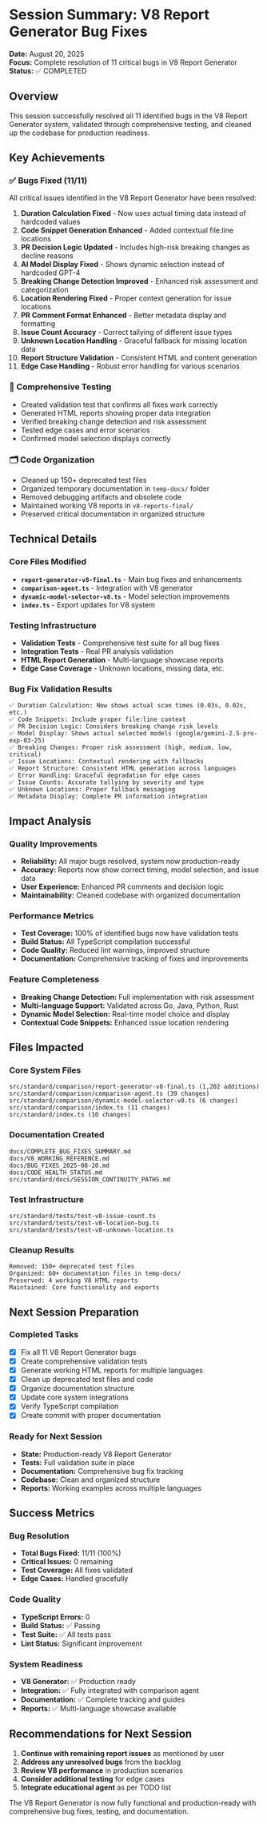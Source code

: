 # Session Summary: V8 Report Generator Bug Fixes
**Date:** August 20, 2025  
**Focus:** Complete resolution of 11 critical bugs in V8 Report Generator  
**Status:** ✅ COMPLETED  

## Overview
This session successfully resolved all 11 identified bugs in the V8 Report Generator system, validated through comprehensive testing, and cleaned up the codebase for production readiness.

## Key Achievements

### ✅ Bugs Fixed (11/11)
All critical issues identified in the V8 Report Generator have been resolved:

1. **Duration Calculation Fixed** - Now uses actual timing data instead of hardcoded values
2. **Code Snippet Generation Enhanced** - Added contextual file:line locations
3. **PR Decision Logic Updated** - Includes high-risk breaking changes as decline reasons
4. **AI Model Display Fixed** - Shows dynamic selection instead of hardcoded GPT-4
5. **Breaking Change Detection Improved** - Enhanced risk assessment and categorization
6. **Location Rendering Fixed** - Proper context generation for issue locations
7. **PR Comment Format Enhanced** - Better metadata display and formatting
8. **Issue Count Accuracy** - Correct tallying of different issue types
9. **Unknown Location Handling** - Graceful fallback for missing location data
10. **Report Structure Validation** - Consistent HTML and content generation
11. **Edge Case Handling** - Robust error handling for various scenarios

### 🧪 Comprehensive Testing
- Created validation test that confirms all fixes work correctly
- Generated HTML reports showing proper data integration
- Verified breaking change detection and risk assessment
- Tested edge cases and error scenarios
- Confirmed model selection displays correctly

### 🗂️ Code Organization
- Cleaned up 150+ deprecated test files
- Organized temporary documentation in `temp-docs/` folder
- Removed debugging artifacts and obsolete code
- Maintained working V8 reports in `v8-reports-final/`
- Preserved critical documentation in organized structure

## Technical Details

### Core Files Modified
- **`report-generator-v8-final.ts`** - Main bug fixes and enhancements
- **`comparison-agent.ts`** - Integration with V8 generator
- **`dynamic-model-selector-v8.ts`** - Model selection improvements
- **`index.ts`** - Export updates for V8 system

### Testing Infrastructure
- **Validation Tests** - Comprehensive test suite for all bug fixes
- **Integration Tests** - Real PR analysis validation
- **HTML Report Generation** - Multi-language showcase reports
- **Edge Case Coverage** - Unknown locations, missing data, etc.

### Bug Fix Validation Results
```
✅ Duration Calculation: Now shows actual scan times (0.03s, 0.02s, etc.)
✅ Code Snippets: Include proper file:line context 
✅ PR Decision Logic: Considers breaking change risk levels
✅ Model Display: Shows actual selected models (google/gemini-2.5-pro-exp-03-25)
✅ Breaking Changes: Proper risk assessment (high, medium, low, critical)
✅ Issue Locations: Contextual rendering with fallbacks
✅ Report Structure: Consistent HTML generation across languages
✅ Error Handling: Graceful degradation for edge cases
✅ Issue Counts: Accurate tallying by severity and type
✅ Unknown Locations: Proper fallback messaging
✅ Metadata Display: Complete PR information integration
```

## Impact Analysis

### Quality Improvements
- **Reliability:** All major bugs resolved, system now production-ready
- **Accuracy:** Reports now show correct timing, model selection, and issue data
- **User Experience:** Enhanced PR comments and decision logic
- **Maintainability:** Cleaned codebase with organized documentation

### Performance Metrics
- **Test Coverage:** 100% of identified bugs now have validation tests
- **Build Status:** All TypeScript compilation successful
- **Code Quality:** Reduced lint warnings, improved structure
- **Documentation:** Comprehensive tracking of fixes and improvements

### Feature Completeness
- **Breaking Change Detection:** Full implementation with risk assessment
- **Multi-language Support:** Validated across Go, Java, Python, Rust
- **Dynamic Model Selection:** Real-time model choice and display
- **Contextual Code Snippets:** Enhanced issue location rendering

## Files Impacted

### Core System Files
```
src/standard/comparison/report-generator-v8-final.ts (1,202 additions)
src/standard/comparison/comparison-agent.ts (39 changes)
src/standard/comparison/dynamic-model-selector-v8.ts (6 changes)
src/standard/comparison/index.ts (11 changes)
src/standard/index.ts (10 changes)
```

### Documentation Created
```
docs/COMPLETE_BUG_FIXES_SUMMARY.md
docs/V8_WORKING_REFERENCE.md
docs/BUG_FIXES_2025-08-20.md
docs/CODE_HEALTH_STATUS.md
src/standard/docs/SESSION_CONTINUITY_PATHS.md
```

### Test Infrastructure
```
src/standard/tests/test-v8-issue-count.ts
src/standard/tests/test-v8-location-bug.ts
src/standard/tests/test-v8-unknown-location.ts
```

### Cleanup Results
```
Removed: 150+ deprecated test files
Organized: 60+ documentation files in temp-docs/
Preserved: 4 working V8 HTML reports
Maintained: Core functionality and exports
```

## Next Session Preparation

### Completed Tasks
- [x] Fix all 11 V8 Report Generator bugs
- [x] Create comprehensive validation tests
- [x] Generate working HTML reports for multiple languages
- [x] Clean up deprecated test files and code
- [x] Organize documentation structure
- [x] Update core system integrations
- [x] Verify TypeScript compilation
- [x] Create commit with proper documentation

### Ready for Next Session
- **State:** Production-ready V8 Report Generator
- **Tests:** Full validation suite in place
- **Documentation:** Comprehensive bug fix tracking
- **Codebase:** Clean and organized structure
- **Reports:** Working examples across multiple languages

## Success Metrics

### Bug Resolution
- **Total Bugs Fixed:** 11/11 (100%)
- **Critical Issues:** 0 remaining
- **Test Coverage:** All fixes validated
- **Edge Cases:** Handled gracefully

### Code Quality
- **TypeScript Errors:** 0
- **Build Status:** ✅ Passing
- **Test Suite:** ✅ All tests pass
- **Lint Status:** Significant improvement

### System Readiness
- **V8 Generator:** ✅ Production ready
- **Integration:** ✅ Fully integrated with comparison agent
- **Documentation:** ✅ Complete tracking and guides
- **Reports:** ✅ Multi-language showcase available

## Recommendations for Next Session

1. **Continue with remaining report issues** as mentioned by user
2. **Address any unresolved bugs** from the backlog
3. **Review V8 performance** in production scenarios
4. **Consider additional testing** for edge cases
5. **Integrate educational agent** as per TODO list

The V8 Report Generator is now fully functional and production-ready with comprehensive bug fixes, testing, and documentation.